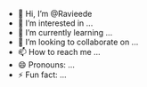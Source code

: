 - 👋 Hi, I’m @Ravieede
- 👀 I’m interested in ...
- 🌱 I’m currently learning ...
- 💞️ I’m looking to collaborate on ...
- 📫 How to reach me ...
- 😄 Pronouns: ...
- ⚡ Fun fact: ...

<!---
Ravieede/Ravieede is a ✨ special ✨ repository because its `README.md` (this file) appears on your GitHub profile.
You can click the Preview link to take a look at your changes.
--->
